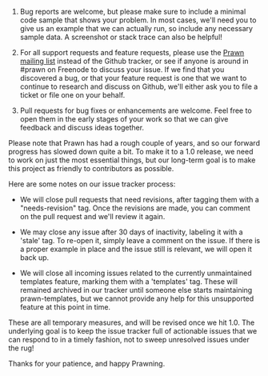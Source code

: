 1. Bug reports are welcome, but please make sure to include a minimal code sample that
shows your problem. In most cases, we'll need you to give us an example that we
can actually run, so include any necessary sample data. A screenshot 
or stack trace can also be helpful!

2. For all support requests and feature requests, please use the [Prawn mailing
list](https://groups.google.com/forum/#!forum/prawn-ruby) instead of the Github tracker,
or see if anyone is around in #prawn on Freenode to discuss your issue. If we
find that you discovered a bug, or that your feature request is one that
we want to continue to research and discuss on Github, we'll either ask you 
to file a ticket or file one on your behalf. 

3. Pull requests for bug fixes or enhancements are welcome. Feel free to open
them in the early stages of your work so that we can give feedback
and discuss ideas together.

Please note that Prawn has had a rough couple of years, and so our forward
progress has slowed down quite a bit. To make it to a 1.0 release, we need
to work on just the most essential things, but our long-term goal is to
make this project as friendly to contributors as possible.

Here are some notes on our issue tracker process:

* We will close pull requests that need revisions, after tagging them
with a "needs-revision" tag. Once the revisions are made, you can
comment on the pull request and we'll review it again.

* We may close any issue after 30 days of inactivity, labeling it
with a 'stale' tag. To re-open it, simply leave a comment on
the issue. If there is a proper example in place and the
issue still is relevant, we will open it back up.

* We will close all incoming issues related to the currently
unmaintained templates feature, marking them with a 'templates'
tag. These will remained archived in our tracker until
someone else starts maintaining prawn-templates, but we
cannot provide any help for this unsupported feature at
this point in time.

These are all temporary measures, and will be revised once we
hit 1.0. The underlying goal is to keep the issue tracker full 
of actionable issues that we can respond to in a timely fashion,
not to sweep unresolved issues under the rug!

Thanks for your patience, and happy Prawning.
